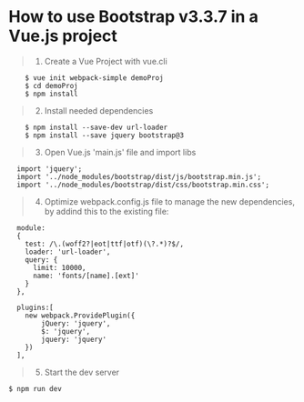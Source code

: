 # How to use Bootstrap v3.3.7 in a Vue.js project

>1. Create a Vue Project with vue.cli
```
    $ vue init webpack-simple demoProj
    $ cd demoProj
    $ npm install
````

>2. Install needed dependencies
```
    $ npm install --save-dev url-loader
    $ npm install --save jquery bootstrap@3	
````

>3. Open Vue.js 'main.js' file and import libs
```
  import 'jquery';
  import '../node_modules/bootstrap/dist/js/bootstrap.min.js';
  import '../node_modules/bootstrap/dist/css/bootstrap.min.css';
````

>4. Optimize webpack.config.js file to manage the new dependencies, by addind this to the existing file:
```
  module:
  {
    test: /\.(woff2?|eot|ttf|otf)(\?.*)?$/,
    loader: 'url-loader',
    query: {
      limit: 10000,
      name: 'fonts/[name].[ext]'
    }
  },

  plugins:[
    new webpack.ProvidePlugin({   
        jQuery: 'jquery',
        $: 'jquery',
        jquery: 'jquery'
    })
  ],
````

>5. Start the dev server
```
$ npm run dev
```